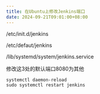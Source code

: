 ```yaml
---
title: 在Ubuntu上修改Jenkins端口
date: 2024-09-21T09:01:00+08:00
---
```

/etc/init.d/jenkins

/etc/defaut/jenkins

/lib/systemd/system/jenkins.service

修改这3处的默认端口8080为其他
```
systemctl daemon-reload
sudo systemctl restart jenkins
```

